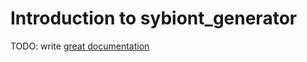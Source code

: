 # Introduction to sybiont_generator

TODO: write [great documentation](http://jacobian.org/writing/what-to-write/)
